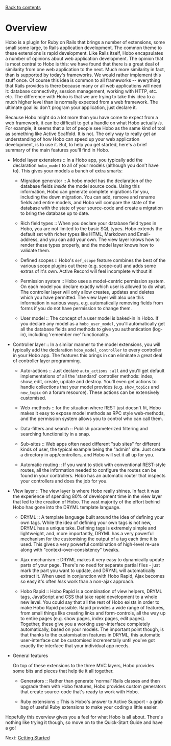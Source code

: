 [Back to contents](index.html)

# Overview

Hobo is a plugin for Ruby on Rails that brings a number of extensions, some small some large, to Rails application development. The common theme to these extensions is rapid development. Like Rails itself, Hobo encapsulates a number of opinions about web application development. The opinion that is most central to Hobo is this: we have found that  there is a great deal of similarity from one web application to the next. Much more similarity in fact, than is supported by today's frameworks. We would rather implement this stuff once. Of course this idea is common to all frameworks -- everything that Rails provides is there because many or all web applications will need it: database connectivity, session management, working with HTTP, etc. etc. The difference with Hobo is that we are trying to take this idea to a much higher level than is normally expected from a web framework. The ultimate goal is: don't program your application, just declare it.

Because Hobo might do a lot more than you have come to expect from a web framework, it can be difficult to get a handle on what Hobo actually *is*. For example, it seems that a lot of people see Hobo as the same kind of tool as something like Active Scaffold. It is not. The only way to really get an understanding of how Hobo can speed up your web application development, is to use it. But, to help you get started, here's a brief summary of the main features you'll find in Hobo.

 * Model layer extensions :: In a Hobo app, you typically add the declaration `hobo_model` to all of your models (although you don't have to). This gives your models a bunch of extra smarts:
 
   * Migration generator :: A hobo model has the declaration of the database fields *inside* the model source code. Using this information, Hobo can generate complete migrations for you, including the down migration. You can add, remove and rename fields and entire models, and Hobo will compare the state of the database with the state of your source-code and create a migration to bring the database up to date.
    
   * Rich field types :: When you declare your database field types in Hobo, you are not limited to the basic SQL types. Hobo extends the default set with richer types like HTML, Markdown and Email-address, and you can add your own. The view layer knows how to render these types properly, and the model layer knows how to validate them.
  
   * Defined scopes :: Hobo's `def_scope` feature combines the best of the various scope plugins out there (e.g. scope-out) and adds some extras of it's own. Active Record will feel incomplete without it!
  
   * Permission system :: Hobo uses a model-centric permission system. On each model you declare exactly which user is allowed to do what. The controller layer will only allow creates, updates and deletes which you have permitted. The view layer will also use this information in various ways, e.g. automatically removing fields from forms if you do not have permission to change them.
  
   * User model :: The concept of a user model is baked-in in Hobo. If you declare any model as a `hobo_user_model`, you'll automatically get all the database fields and methods to give you authentication (log-in), including 'remember me' functionality.
  
  
 * Controller layer :: In a similar manner to the model extensions, you will typically add the declaration `hobo_model_controller` to every controller in your Hobo app. The features this brings in can eliminate a great deal of controller layer programming.
 
   * Auto-actions :: Just declare `auto_actions :all` and you'll get default implementations of all the 'standard' controller methods: index, show, edit, create, update and destroy. You'll even get actions to handle collections that your model provides (e.g. `show_topics` and `new_topic` on a forum resource). These actions can be extensively customised.
  
   * Web-methods :: for the situation where REST just doesn't fit, Hobo makes it easy to expose model methods as RPC style web-methods, and the permission system allows you to control who can call them.
  
   * Data-filters and search :: Publish parameterized filtering and searching functionality in a snap.
  
   * Sub-sites :: Web apps often need different "sub sites" for different kinds of user, the typical example being the "admin" site. Just create a directory in app/controllers, and Hobo will set it all up for you.
  
   * Automatic routing :: If you want to stick with conventional REST-style routes, all the information needed to configure the routes can be found in your controllers. Hobo has an automatic router that inspects your controllers and does the job for you.
  
  
 * View layer :: The view layer is where Hobo really shines. In fact it was the experience of spending 80% of development time in the view layer that led to the creation of Hobo. The vast majority of the effort behind Hobo has gone into the DRYML template language.
 
   * DRYML :: A template language built around the idea of defining your own tags. While the idea of defining your own tags is not new, DRYML has a unique take. Defining tags is extremely simple and lightweight, and, more importantly, DRYML has a very powerful mechanism for the customising the output of a tag each time it is used. This gives a very powerful combination of high-level re-use along with "context-over-consistency" tweaks.
  
   * Ajax mechanism :: DRYML makes it very easy to dynamically update parts of your page. There's no need for separate partial files - just mark the part you want to update, and DRYML will automatically extract it. When used in conjunction with Hobo Rapid, Ajax becomes so easy it's often *less* work than a non-ajax approach.
  
   * Hobo Rapid :: Hobo Rapid is a combination of view helpers, DRYML tags, JavaScript and CSS that take rapid development to a whole new level. You could say that all the rest of Hobo exists in order to make Hobo Rapid possible. Rapid provides a wide range of features, from small things like creating links and form-controls, all the way up to entire pages (e.g. show pages, index pages, edit pages). Together, these  give you a working user-interface completely automatically, based on your models. The important point though, is that thanks to the customisation features in DRYML, this automatic user-interface can be customised incrementally until you've got exactly the interface that your individual app needs.
  
  
 * General features
 
   On top of these extensions to the three MVC layers, Hobo provides some bits and pieces that help tie it all together.
   
   * Generators :: Rather than generate 'normal' Rails classes and then upgrade them with Hobo features, Hobo provides custom generators that create source-code that's ready to work with Hobo.
  
   * Ruby extensions :: This is Hobo's answer to Active Support - a grab bag of useful Ruby extensions to make your coding a little easier.
  
Hopefully this overview gives you a feel for what Hobo is all about. There's nothing like trying it though, so move on to the Quick-Start Guide and have a go!

Next: [Getting Started](2-getting-started.html)